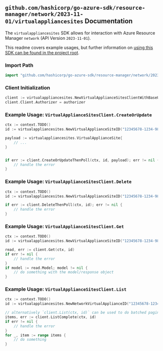 
## `github.com/hashicorp/go-azure-sdk/resource-manager/network/2023-11-01/virtualappliancesites` Documentation

The `virtualappliancesites` SDK allows for interaction with Azure Resource Manager `network` (API Version `2023-11-01`).

This readme covers example usages, but further information on [using this SDK can be found in the project root](https://github.com/hashicorp/go-azure-sdk/tree/main/docs).

### Import Path

```go
import "github.com/hashicorp/go-azure-sdk/resource-manager/network/2023-11-01/virtualappliancesites"
```


### Client Initialization

```go
client := virtualappliancesites.NewVirtualApplianceSitesClientWithBaseURI("https://management.azure.com")
client.Client.Authorizer = authorizer
```


### Example Usage: `VirtualApplianceSitesClient.CreateOrUpdate`

```go
ctx := context.TODO()
id := virtualappliancesites.NewVirtualApplianceSiteID("12345678-1234-9876-4563-123456789012", "example-resource-group", "networkVirtualApplianceValue", "virtualApplianceSiteValue")

payload := virtualappliancesites.VirtualApplianceSite{
	// ...
}


if err := client.CreateOrUpdateThenPoll(ctx, id, payload); err != nil {
	// handle the error
}
```


### Example Usage: `VirtualApplianceSitesClient.Delete`

```go
ctx := context.TODO()
id := virtualappliancesites.NewVirtualApplianceSiteID("12345678-1234-9876-4563-123456789012", "example-resource-group", "networkVirtualApplianceValue", "virtualApplianceSiteValue")

if err := client.DeleteThenPoll(ctx, id); err != nil {
	// handle the error
}
```


### Example Usage: `VirtualApplianceSitesClient.Get`

```go
ctx := context.TODO()
id := virtualappliancesites.NewVirtualApplianceSiteID("12345678-1234-9876-4563-123456789012", "example-resource-group", "networkVirtualApplianceValue", "virtualApplianceSiteValue")

read, err := client.Get(ctx, id)
if err != nil {
	// handle the error
}
if model := read.Model; model != nil {
	// do something with the model/response object
}
```


### Example Usage: `VirtualApplianceSitesClient.List`

```go
ctx := context.TODO()
id := virtualappliancesites.NewNetworkVirtualApplianceID("12345678-1234-9876-4563-123456789012", "example-resource-group", "networkVirtualApplianceValue")

// alternatively `client.List(ctx, id)` can be used to do batched pagination
items, err := client.ListComplete(ctx, id)
if err != nil {
	// handle the error
}
for _, item := range items {
	// do something
}
```
